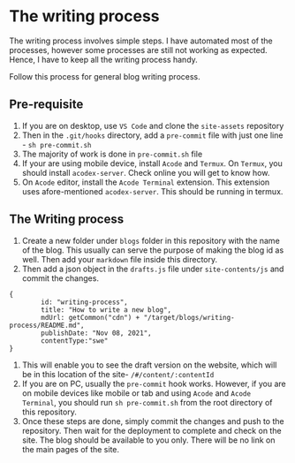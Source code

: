 # The writing process
The writing process involves simple steps. I have automated most of the processes, however some processes are still not working as expected. Hence, I have to keep all the writing process handy.

Follow this process for general blog writing process.

## Pre-requisite
1. If you are on desktop, use `VS Code` and clone the `site-assets` repository
1. Then in the `.git/hooks` directory, add a `pre-commit` file with just one line - `sh pre-commit.sh`
1. The majority of work is done in `pre-commit.sh`  file
1. If your are using mobile device, install `Acode` and `Termux`. On `Termux`, you should install `acodex-server`. Check online you will get to know how.
1. On `Acode` editor, install the `Acode Terminal` extension. This extension uses afore-mentioned `acodex-server`. This should be running in termux.

## The Writing process
1. Create a new folder under `blogs` folder in this repository with the name of the blog. This usually can serve the purpose of making the blog id as well. Then add your `markdown` file inside this directory.
1. Then add a json object in the `drafts.js` file under `site-contents/js` and commit the changes.
```
{
        id: "writing-process",
        title: "How to write a new blog",
        mdUrl: getCommon("cdn") + "/target/blogs/writing-process/README.md",
        publishDate: "Nov 08, 2021",
        contentType:"swe"
}
```
1.  This will enable you to see the draft version on the website, which will be in this location of the site- `/#/content/:contentId`
1.  If you are on PC, usually the `pre-commit` hook works. However, if you are on mobile devices like mobile or tab and using `Acode` and `Acode Terminal`, you should run `sh pre-commit.sh` from the root directory of this repository.
1. Once these steps are done, simply commit the changes and push to the repository. Then wait for the deployment to complete and check on the site. The blog should be available to you only. There will be no link on the main pages of the site.
